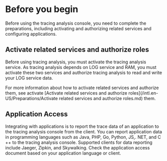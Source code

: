 # Before you begin

Before using the tracing analysis console, you need to complete the preparations, including activating and authorizing related services and configuring applications.

## Activate related services and authorize roles

Before using tracing analysis, you must activate the tracing analysis service. As tracing analysis depends on LOG service and RAM, you must activate these two services and authorize tracing analysis to read and write your LOG service data.

For more information about how to activate related services and authorize them, see activate [Activate related services and authorize roles](/intl.en-US/Preparations/Activate related services and authorize roles.md) them.

## Application Access

Integrating with applications is to report the trace data of an application to the tracing analysis console from the client. You can report application data in programming languages such as Java, PHP, Go, Python, JS,. NET, and C ++ to the tracing analysis console. Supported clients for data reporting include Jaeger, Zipkin, and Skywalking. Check the application access document based on your application language or client.

